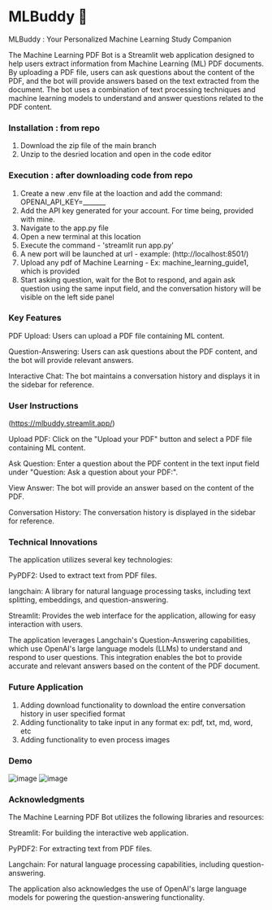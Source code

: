 # MLBuddy 🤖
MLBuddy : Your Personalized Machine Learning Study Companion

The Machine Learning PDF Bot is a Streamlit web application designed to help users extract information from Machine Learning (ML) PDF documents. By uploading a PDF file, users can ask questions about the content of the PDF, and the bot will provide answers based on the text extracted from the document. The bot uses a combination of text processing techniques and machine learning models to understand and answer questions related to the PDF content.

### Installation : from repo
1. Download the zip file of the main branch
2. Unzip to the desried location and open in the code editor

### Execution : after downloading code from repo
1. Create a new .env file at the loaction and add the command: OPENAI_API_KEY=_______
2. Add the API key generated for your account. For time being, provided with mine.
3. Navigate to the app.py file
4. Open a new terminal at this location
5. Execute the command - 'streamlit run app.py'
6. A new port will be launched at url - example: (http://localhost:8501/)
7. Upload any pdf of Machine Learning - Ex: machine_learning_guide1, which is provided
8. Start asking question, wait for the Bot to respond, and again ask question using the same input field, and the conversation history will be visible on the left side panel


### Key Features
PDF Upload: Users can upload a PDF file containing ML content.

Question-Answering: Users can ask questions about the PDF content, and the bot will provide relevant answers.

Interactive Chat: The bot maintains a conversation history and displays it in the sidebar for reference.

### User Instructions
(https://mlbuddy.streamlit.app/)

Upload PDF: Click on the "Upload your PDF" button and select a PDF file containing ML content.

Ask Question: Enter a question about the PDF content in the text input field under "Question: Ask a question about your PDF:".

View Answer: The bot will provide an answer based on the content of the PDF.

Conversation History: The conversation history is displayed in the sidebar for reference.

### Technical Innovations
The application utilizes several key technologies:

PyPDF2: Used to extract text from PDF files.

langchain: A library for natural language processing tasks, including text splitting, embeddings, and question-answering.

Streamlit: Provides the web interface for the application, allowing for easy interaction with users.

The application leverages Langchain's Question-Answering capabilities, which use OpenAI's large language models (LLMs) to understand and respond to user questions. This integration enables the bot to provide accurate and relevant answers based on the content of the PDF document.

### Future Application
1. Adding download functionality to download the entire conversation history in user specified format
2. Adding functionality to take input in any format ex: pdf, txt, md, word, etc
3. Adding functionality to even process images

### Demo
![image](https://github.com/kushalmatalia/MLBuddy/assets/42527900/10e595c9-503f-4d79-be74-d2b1fe076949)
![image](https://github.com/kushalmatalia/MLBuddy/assets/42527900/be071ec2-93e2-408e-9199-3ad5abb43ec4)

### Acknowledgments
The Machine Learning PDF Bot utilizes the following libraries and resources:

Streamlit: For building the interactive web application.

PyPDF2: For extracting text from PDF files.

Langchain: For natural language processing capabilities, including question-answering.

The application also acknowledges the use of OpenAI's large language models for powering the question-answering functionality.
